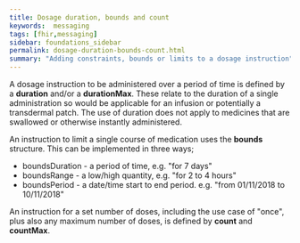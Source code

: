 ```yaml
---
title: Dosage duration, bounds and count
keywords:  messaging
tags: [fhir,messaging]
sidebar: foundations_sidebar
permalink: dosage-duration-bounds-count.html
summary: "Adding constraints, bounds or limits to a dosage instruction"
---
```




A dosage instruction to be administered over a period of time is defined by a **duration** and/or a **durationMax**. These relate to the duration of a single administration so would be applicable for an infusion or potentially a transdermal patch. The use of duration does not apply to medicines that are swallowed or otherwise instantly administered.

An instruction to limit a single course of medication uses the **bounds** structure. This can be implemented in three ways;
  * boundsDuration - a period of time, e.g. "for 7 days"
  * boundsRange - a low/high quantity, e.g. "for 2 to 4 hours"
  * boundsPeriod - a date/time start to end period. e.g. "from 01/11/2018 to 10/11/2018" 

An instruction for a set number of doses, including the use case of "once", plus also any maximum number of doses, is defined by **count** and **countMax**.
  
<script src="https://gist.github.com/RobertGoochUK/021a2e6a7b726dca4e4ce61269ddc508.js"></script>